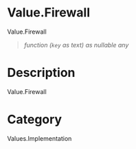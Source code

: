 ﻿# Value.Firewall
Value.Firewall
> _function (<code>key</code> as text) as nullable any_
# Description 
Value.Firewall
# Category 
Values.Implementation
